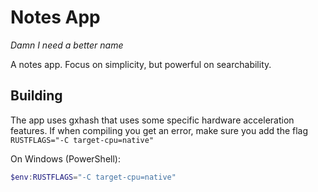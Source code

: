 # Notes App
_Damn I need a better name_

A notes app. Focus on simplicity, but powerful on searchability.

## Building
The app uses gxhash that uses some specific hardware acceleration features. If when compiling you get an error, make sure you add the flag `RUSTFLAGS="-C target-cpu=native"`

On Windows (PowerShell):
```powershell
$env:RUSTFLAGS="-C target-cpu=native"
```

